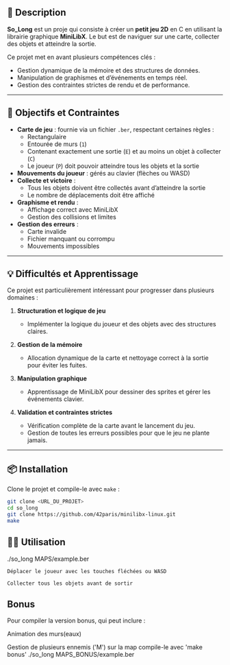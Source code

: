 ## 📝 Description

**So_Long** est un proje qui consiste à créer un **petit jeu 2D** en C en utilisant la librairie graphique **MiniLibX**. Le but est de naviguer sur une carte, collecter des objets et atteindre la sortie.

Ce projet met en avant plusieurs compétences clés :  
- Gestion dynamique de la mémoire et des structures de données.  
- Manipulation de graphismes et d’événements en temps réel.  
- Gestion des contraintes strictes de rendu et de performance.  

---

## 🎯 Objectifs et Contraintes

- **Carte de jeu** : fournie via un fichier `.ber`, respectant certaines règles :
  - Rectangulaire
  - Entourée de murs (`1`)
  - Contenant exactement une sortie (`E`) et au moins un objet à collecter (`C`)
  - Le joueur (`P`) doit pouvoir atteindre tous les objets et la sortie
- **Mouvements du joueur** : gérés au clavier (flèches ou WASD)
- **Collecte et victoire** :
  - Tous les objets doivent être collectés avant d’atteindre la sortie
  - Le nombre de déplacements doit être affiché
- **Graphisme et rendu** :
  - Affichage correct avec MiniLibX
  - Gestion des collisions et limites
- **Gestion des erreurs** :
  - Carte invalide
  - Fichier manquant ou corrompu
  - Mouvements impossibles

---

## 💡 Difficultés et Apprentissage

Ce projet est particulièrement intéressant pour progresser dans plusieurs domaines :  

1. **Structuration et logique de jeu**  
   - Implémenter la logique du joueur et des objets avec des structures claires.  

2. **Gestion de la mémoire**  
   - Allocation dynamique de la carte et nettoyage correct à la sortie pour éviter les fuites.  

3. **Manipulation graphique**  
   - Apprentissage de MiniLibX pour dessiner des sprites et gérer les événements clavier.  

4. **Validation et contraintes strictes**  
   - Vérification complète de la carte avant le lancement du jeu.
   - Gestion de toutes les erreurs possibles pour que le jeu ne plante jamais.

---

## 📦 Installation

Clone le projet et compile-le avec `make` :

```bash
git clone <URL_DU_PROJET>
cd so_long
git clone https://github.com/42paris/minilibx-linux.git
make
```


## 🏃‍♂️ Utilisation

./so_long MAPS/example.ber

    Déplacer le joueur avec les touches fléchées ou WASD

    Collecter tous les objets avant de sortir

## Bonus

Pour compiler la version bonus, qui peut inclure :

Animation des murs(eaux)

Gestion de plusieurs ennemis ('M') sur la map
compile-le avec 'make bonus' 
./so_long MAPS_BONUS/example.ber
